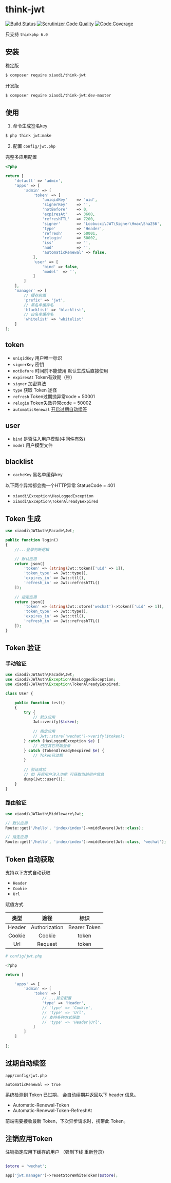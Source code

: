 # think-jwt

[![Build Status](https://travis-ci.org/edenleung/think-jwt.svg?branch=master)](https://travis-ci.org/edenleung/think-jwt)
[![Scrutinizer Code Quality](https://scrutinizer-ci.com/g/edenleung/think-jwt/badges/quality-score.png?b=master)](https://scrutinizer-ci.com/g/edenleung/think-jwt/?branch=master)
[![Code Coverage](https://scrutinizer-ci.com/g/edenleung/think-jwt/badges/coverage.png?b=master)](https://scrutinizer-ci.com/g/edenleung/think-jwt/?branch=master)

只支持 `thinkphp 6.0`
## 安装
稳定版
```sh
$ composer require xiaodi/think-jwt
```

开发版
```sh
$ composer require xiaodi/think-jwt:dev-master
```

## 使用
1. 命令生成签名key
```sh
$ php think jwt:make
```

2. 配置
`config/jwt.php`

完整多应用配置
```php
<?php

return [
    'default' => 'admin',
    'apps' => [
        'admin' => [
            'token' => [
                'uniqidKey'    => 'uid',
                'signerKey'    => '',
                'notBefore'    => 0,
                'expiresAt'    => 3600,
                'refreshTTL'   => 7200,
                'signer'       => 'Lcobucci\JWT\Signer\Hmac\Sha256',
                'type'         => 'Header',
                'refresh'      => 50001,
                'relogin'      => 50002,
                'iss'          => '',
                'aud'          => '',
                'automaticRenewal' => false,
            ],
            'user' => [
                'bind' => false,
                'model'  => '',
            ]
        ]
    ],
    'manager' => [
        // 缓存前缀
        'prefix' => 'jwt',
        // 黑名单缓存名
        'blacklist' => 'blacklist',
        // 白名单缓存名
        'whitelist' => 'whitelist'
    ]
];

```
## token
* `uniqidKey` 用户唯一标识
* `signerKey` 密钥
* `notBefore` 时间前不能使用 默认生成后直接使用
* `expiresAt` Token有效期（秒）
* `signer` 加密算法
* `type`  获取 Token 途径
* `refresh` Token过期抛异常code = 50001
* `relogin` Token失效异常code = 50002
* `automaticRenewal` [开启过期自动续签](#过期自动续签)

## user
* `bind` 是否注入用户模型(中间件有效)
* `model` 用户模型文件 

## blacklist
* `cacheKey` 黑名单缓存key

以下两个异常都会抛一个HTTP异常 StatusCode = 401
* `xiaodi\Exception\HasLoggedException`
* `xiaodi\Exception\TokenAlreadyEexpired`

## Token 生成
```php
use xiaodi\JWTAuth\Facade\Jwt;

public function login()
{
    //...登录判断逻辑

    // 默认应用
    return json([
        'token' => (string)Jwt::token(['uid' => 1]),
        'token_type' => Jwt::type(),
        'expires_in' => Jwt::ttl(),
        'refresh_in' => Jwt::refreshTTL()
    ]);
    
    // 指定应用
    return json([
        'token' => (string)Jwt::store('wechat')->token(['uid' => 1]),
        'token_type' => Jwt::type(),
        'expires_in' => Jwt::ttl(),
        'refresh_in' => Jwt::refreshTTL()
    ]);
}
```

## Token 验证

### 手动验证
```php
use xiaodi\JWTAuth\Facade\Jwt;
use xiaodi\JWTAuth\Exception\HasLoggedException;
use xiaodi\JWTAuth\Exception\TokenAlreadyEexpired;

class User {

    public function test()
    {
        try {
            // 默认应用
            Jwt::verify($token);
            
            // 指定应用
            // Jwt::store('wechat')->verify($token);
        } catch (HasLoggedException $e) {
            // 已在其它终端登录
        } catch (TokenAlreadyEexpired $e) {
            // Token已过期
        }
        
        // 验证成功
        // 如 开启用户注入功能 可获取当前用户信息
        dump(Jwt::user());
    }
}

```

### 路由验证
```php
use xiaodi\JWTAuth\Middleware\Jwt;

// 默认应用
Route::get('/hello', 'index/index')->middleware(Jwt::class);

// 指定应用
Route::get('/hello', 'index/index')->middleware(Jwt::class, 'wechat');
```

## Token 自动获取

支持以下方式自动获取

* `Header`
* `Cookie`
* `Url`

赋值方式

类型 | 途径 | 标识 |
:-: | :-: | :-: | 
Header | Authorization | Bearer Token |
Cookie | Cookie| token |
Url | Request | token |

```php
# config/jwt.php

<?php

return [

    'apps' => [
        'admin' => [
            'token' => [
                // ...其它配置
                'type' => 'Header',
                // 'type' => 'Cookie',
                // 'type' => 'Url',
                // 支持多种方式获取
                // 'type' => 'Header|Url',
            ]
        ]
    ]
    
];
```

## 过期自动续签
`app/config/jwt.php`

`automaticRenewal => true`

系统检测到 Token 已过期， 会自动续期并返回以下 header 信息。 

* Automatic-Renewal-Token
* Automatic-Renewal-Token-RefreshAt

前端需要接收最新 Token，下次异步请求时，携带此 Token。

## 注销应用Token

注销指定应用下缓存的用户 （强制下线 重新登录）

```php

$store = 'wechat';

app('jwt.manager')->resetStoreWhiteToken($store);
```
